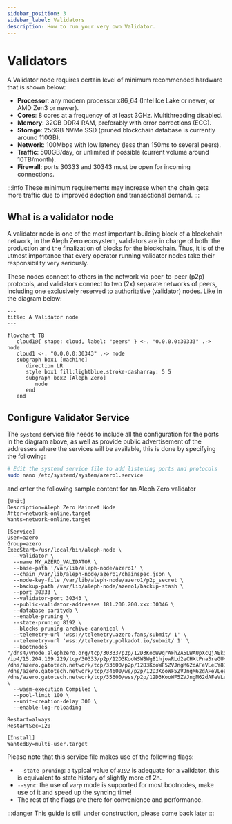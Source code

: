 ```yaml
---
sidebar_position: 3
sidebar_label: Validators
description: How to run your very own Validator.
---
```

    
# Validators

A Validator node requires certain level of minimum recommended hardware that is shown below:

- **Processor**: any modern processor x86_64 (Intel Ice Lake or newer, or AMD Zen3 or newer).
- **Cores**: 8 cores at a frequency of at least 3GHz. Multithreading disabled.
- **Memory**:  32GB DDR4 RAM, preferably with error corrections (ECC).
- **Storage**: 256GB NVMe SSD (pruned blockchain database is currently around 110GB).
- **Network**: 100Mbps with low latency (less than 150ms to several peers).
- **Traffic**: 500GB/day, or unlimited if possible (current volume around 10TB/month).
- **Firewall**: ports 30333 and 30343 must be open for incoming connections.

:::info
These minimum requirements may increase when the chain gets more traffic due to improved adoption and transactional demand.
:::

## What is a validator node

A validator node is one of the most important building block of a blockchain network, in the Aleph Zero ecosystem, validators are in charge of both: the production and the finalization of blocks for the blockchain. Thus, it is of the utmost importance that every operator running validator nodes take their responsibility very seriously.

These nodes connect to others in the network via peer-to-peer (p2p) protocols, and validators connect to two (2x) separate networks of peers, including one exclusively reserved to authoritative (validator) nodes. Like in the diagram below:

```mermaid
---
title: A Validator node
---

flowchart TB
   cloud1@{ shape: cloud, label: "peers" } <-. "0.0.0.0:30333" .-> node
   cloud1 <-. "0.0.0.0:30343" .-> node
   subgraph box1 [machine]
      direction LR
      style box1 fill:lightblue,stroke-dasharray: 5 5
      subgraph box2 [Aleph Zero]
         node
      end
   end
```

## Configure Validator Service

The `systemd` service file needs to include all the configuration for the ports in the diagram above, as well as provide public advertisement of the addresses where the services will be available, this is done by specifying the following:

```bash
# Edit the systemd service file to add listening ports and protocols
sudo nano /etc/systemd/system/azero1.service
```

and enter the following sample content for an Aleph Zero validator

```systemd title="/etc/systemd/system/azero1.service"
[Unit]
Description=Aleph Zero Mainnet Node
After=network-online.target
Wants=network-online.target

[Service]
User=azero
Group=azero
ExecStart=/usr/local/bin/aleph-node \
  --validator \
  --name MY_AZERO_VALIDATOR \
  --base-path '/var/lib/aleph-node/azero1' \
  --chain /var/lib/aleph-node/azero1/chainspec.json \
  --node-key-file /var/lib/aleph-node/azero1/p2p_secret \
  --backup-path /var/lib/aleph-node/azero1/backup-stash \
  --port 30333 \
  --validator-port 30343 \
  --public-validator-addresses 181.200.200.xxx:30346 \
  --database paritydb \
  --enable-pruning \
  --state-pruning 8192 \
  --blocks-pruning archive-canonical \
  --telemetry-url 'wss://telemetry.azero.fans/submit/ 1' \
  --telemetry-url 'wss://telemetry.polkadot.io/submit/ 1' \
  --bootnodes "/dns4/vnode.alephzero.org/tcp/30333/p2p/12D3KooW9qrAFhZA5LWAUpXcQjAEkgt45mzejQNekE9RfJ2Rj7wH /ip4/15.204.109.229/tcp/30333/p2p/12D3KooWSW8Wg81hjowRLd2eCHXtPna3reGUK8iaRJz57jWbSYik /dns/azero.gatotech.network/tcp/33600/p2p/12D3KooWF5ZVJngM62dAFeVLeEY81ZvtRPoH3QTvLsTheCEgyfkW /dns/azero.gatotech.network/tcp/34600/ws/p2p/12D3KooWF5ZVJngM62dAFeVLeEY81ZvtRPoH3QTvLsTheCEgyfkW /dns/azero.gatotech.network/tcp/35600/wss/p2p/12D3KooWF5ZVJngM62dAFeVLeEY81ZvtRPoH3QTvLsTheCEgyfkW" \
  --wasm-execution Compiled \
  --pool-limit 100 \
  --unit-creation-delay 300 \
  --enable-log-reloading

Restart=always
RestartSec=120

[Install]
WantedBy=multi-user.target
```

Please note that this service file makes use of the following flags:

- `--state-pruning`: a typical value of *`8192`* is adequate for a validator, this is equivalent to state history of slightly more of 2h.
- `--sync`: the use of *`warp`* mode is supported for most bootnodes, make use of it and speed up the syncing time!
- The rest of the flags are there for convenience and performance.

:::danger
This guide is still under construction, please come back later
:::
